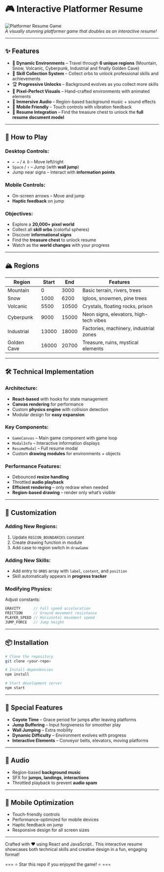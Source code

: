 # 🎮 Interactive Platformer Resume

![Platformer Resume Game](https://resume-quest.netlify.app)  
*A visually stunning platformer game that doubles as an interactive resume!*

---

## ✨ Features
- 🌄 **Dynamic Environments** – Travel through **6 unique regions** (Mountain, Snow, Volcanic, Cyberpunk, Industrial and finally Golden Cave)  
- 🎯 **Skill Collection System** – Collect orbs to unlock professional skills and achievements  
- 🏆 **Progressive Unlocks** – Background evolves as you collect more skills  
- 🎨 **Pixel-Perfect Visuals** – Hand-crafted environments with animated elements  
- 🎵 **Immersive Audio** – Region-based background music + sound effects  
- 📱 **Mobile Friendly** – Touch controls with vibration feedback
- 💼 **Resume Integration** – Find the treasure chest to unlock the **full resume document model**

---

## 🎯 How to Play

### Desktop Controls:
- `← →` / `A D` – Move left/right  
- `Space` / `↑` – Jump (with **wall jump**)  
- Jump near signs – Interact with **information points**  

### Mobile Controls:
- On-screen arrows – Move and jump  
- **Haptic feedback** on jump  

### Objectives:
- Explore a **20,000+ pixel world**  
- Collect all **skill orbs** (colorful spheres)  
- Discover **informational signs**  
- Find the **treasure chest** to unlock resume  
- Watch as the **world changes** with your progress  

---

## 🏔️ Regions

| Region       | Start | End   | Features                                |
|--------------|-------|-------|-----------------------------------------|
| Mountain     | 0     | 3000  | Basic terrain, rivers, trees            |
| Snow         | 1000  | 6200  | Igloos, snowmen, pine trees             |
| Volcanic     | 5500  | 10500 | Crystals, floating rocks, prison        |
| Cyberpunk    | 9000  | 15000 | Neon signs, elevators, high-tech vibes  |
| Industrial   | 13000 | 18000 | Factories, machinery, industrial zones  |
| Golden Cave  | 16000 | 20700 | Treasure, ruins, mystical elements      |

---

## 🛠️ Technical Implementation

### Architecture:
- **React-based** with hooks for state management  
- **Canvas rendering** for performance  
- Custom **physics engine** with collision detection  
- Modular design for **easy expansion**  

### Key Components:
- `GameCanvas` – Main game component with game loop  
- `ModalInfo` – Interactive information displays  
- `ResumeModal` – Full resume modal  
- Custom **drawing modules** for environments + objects  

### Performance Features:
- Debounced **resize handling**  
- Throttled **audio playback**  
- **Efficient rendering** – only redraw when needed  
- **Region-based drawing** – render only what’s visible  

---

## 🎨 Customization

### Adding New Regions:
1. Update `REGION_BOUNDARIES` constant  
2. Create drawing function in module  
3. Add case to region switch in `drawGame`  

### Adding New Skills:
- Add entry to `ORBS` array with `label`, `content`, and `position`  
- Skill automatically appears in **progress tracker**  

### Modifying Physics:
Adjust constants:  
```js
GRAVITY      // Fall speed acceleration  
FRICTION     // Ground movement resistance  
PLAYER_SPEED // Horizontal movement speed  
JUMP_FORCE   // Jump height
```

---

## 📦 Installation

```bash
# Clone the repository
git clone <your-repo>

# Install dependencies
npm install

# Start development server
npm start
```

---

## 🌟 Special Features
- **Coyote Time** – Grace period for jumps after leaving platforms  
- **Jump Buffering** – Input forgiveness for smoother play  
- **Wall Jumping** – Extra mobility  
- **Dynamic Difficulty** – Environment evolves with progress  
- **Interactive Elements** – Conveyor belts, elevators, moving platforms  

---

## 🎵 Audio
- Region-based **background music**  
- SFX for **jumps, landings, interactions**  
- Throttled playback to prevent **audio spam**  

---

## 📱 Mobile Optimization
- Touch-friendly controls  
- Performance-optimized for mobile devices  
- Haptic feedback on jump  
- Responsive design for all screen sizes  

---

Crafted with ❤️ using React and JavaScript..
This interactive resume showcases both technical skills and creative design in a fun, engaging format!

=== ⭐ Star this repo if you enjoyed the game! ⭐ ===